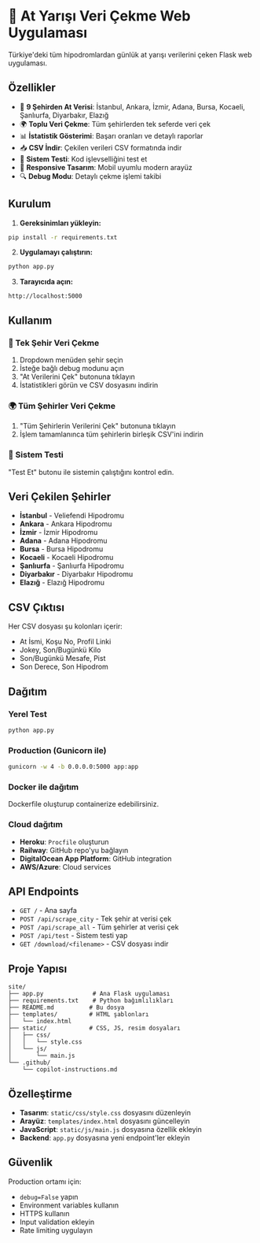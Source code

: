 # 🏇 At Yarışı Veri Çekme Web Uygulaması

Türkiye'deki tüm hipodromlardan günlük at yarışı verilerini çeken Flask web uygulaması.

## Özellikler

- 🏇 **9 Şehirden At Verisi**: İstanbul, Ankara, İzmir, Adana, Bursa, Kocaeli, Şanlıurfa, Diyarbakır, Elazığ
- 🌍 **Toplu Veri Çekme**: Tüm şehirlerden tek seferde veri çek
- 📊 **İstatistik Gösterimi**: Başarı oranları ve detaylı raporlar
- 📥 **CSV İndir**: Çekilen verileri CSV formatında indir
- 🧪 **Sistem Testi**: Kod işlevselliğini test et
- 📱 **Responsive Tasarım**: Mobil uyumlu modern arayüz
- 🔍 **Debug Modu**: Detaylı çekme işlemi takibi

## Kurulum

1. **Gereksinimları yükleyin:**
```bash
pip install -r requirements.txt
```

2. **Uygulamayı çalıştırın:**
```bash
python app.py
```

3. **Tarayıcıda açın:**
```
http://localhost:5000
```

## Kullanım

### 🏇 Tek Şehir Veri Çekme
1. Dropdown menüden şehir seçin
2. İsteğe bağlı debug modunu açın
3. "At Verilerini Çek" butonuna tıklayın
4. İstatistikleri görün ve CSV dosyasını indirin

### 🌍 Tüm Şehirler Veri Çekme  
1. "Tüm Şehirlerin Verilerini Çek" butonuna tıklayın
2. İşlem tamamlanınca tüm şehirlerin birleşik CSV'ini indirin

### 🧪 Sistem Testi
"Test Et" butonu ile sistemin çalıştığını kontrol edin.

## Veri Çekilen Şehirler

- **İstanbul** - Veliefendi Hipodromu
- **Ankara** - Ankara Hipodromu  
- **İzmir** - İzmir Hipodromu
- **Adana** - Adana Hipodromu
- **Bursa** - Bursa Hipodromu
- **Kocaeli** - Kocaeli Hipodromu
- **Şanlıurfa** - Şanlıurfa Hipodromu
- **Diyarbakır** - Diyarbakır Hipodromu
- **Elazığ** - Elazığ Hipodromu

## CSV Çıktısı

Her CSV dosyası şu kolonları içerir:
- At İsmi, Koşu No, Profil Linki
- Jokey, Son/Bugünkü Kilo
- Son/Bugünkü Mesafe, Pist
- Son Derece, Son Hipodrom

## Dağıtım

### Yerel Test
```bash
python app.py
```

### Production (Gunicorn ile)
```bash
gunicorn -w 4 -b 0.0.0.0:5000 app:app
```

### Docker ile dağıtım
Dockerfile oluşturup containerize edebilirsiniz.

### Cloud dağıtım
- **Heroku**: `Procfile` oluşturun
- **Railway**: GitHub repo'yu bağlayın
- **DigitalOcean App Platform**: GitHub integration
- **AWS/Azure**: Cloud services

## API Endpoints

- `GET /` - Ana sayfa
- `POST /api/scrape_city` - Tek şehir at verisi çek
- `POST /api/scrape_all` - Tüm şehirler at verisi çek  
- `POST /api/test` - Sistem testi yap
- `GET /download/<filename>` - CSV dosyası indir

## Proje Yapısı

```
site/
├── app.py              # Ana Flask uygulaması
├── requirements.txt    # Python bağımlılıkları
├── README.md          # Bu dosya
├── templates/         # HTML şablonları
│   └── index.html
├── static/            # CSS, JS, resim dosyaları
│   ├── css/
│   │   └── style.css
│   └── js/
│       └── main.js
└── .github/
    └── copilot-instructions.md
```

## Özelleştirme

- **Tasarım**: `static/css/style.css` dosyasını düzenleyin
- **Arayüz**: `templates/index.html` dosyasını güncelleyin  
- **JavaScript**: `static/js/main.js` dosyasına özellik ekleyin
- **Backend**: `app.py` dosyasına yeni endpoint'ler ekleyin

## Güvenlik

Production ortamı için:
- `debug=False` yapın
- Environment variables kullanın
- HTTPS kullanın
- Input validation ekleyin
- Rate limiting uygulayın